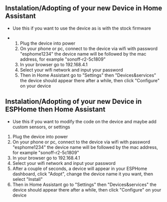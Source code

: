 ## Instalation/Adopting of your new Device in Home Assistant
* Use this if you want to use the device as is with the stock firmware

* 1. Plug the device into power
  2. On your phone or pc, connect to the device via wifi with password "esphome1234" the device name will be followed by the mac address, for example "sonoff-r2-5c1809"
  3. In your browser go to 192.168.4.1
  4. Select your wifi network and input your password
  5. Then in Home Assistant go to "Settings" then "Devices&services" the device should appear there after a while, then click "Configure" on your device

## Instalation/Adopting of your new Device in ESPHome then Home Assistant
* Use this if you want to modify the code on the device and maybe add custom sensors, or settings

1. Plug the device into power
2. On your phone or pc, connect to the device via wifi with password "esphome1234" the device name will be followed by the mac address, for example "sonoff-r2-5c1809"
3. In your browser go to 192.168.4.1
4. Select your wifi network and input your password
5. After a couple of seconds, a device will appear in your ESPHome dashboard, click "Adopt", change the device name it you want, then select "Install"
6. Then in Home Assistant go to "Settings" then "Devices&services" the device should appear there after a while, then click "Configure" on your device
